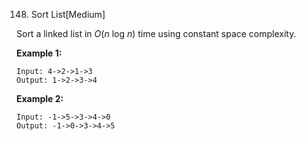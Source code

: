 148. Sort List[Medium]


Sort a linked list in *O*(*n* log *n*) time using constant space complexity.

**Example 1:**

```
Input: 4->2->1->3
Output: 1->2->3->4
```

**Example 2:**

```
Input: -1->5->3->4->0
Output: -1->0->3->4->5
```